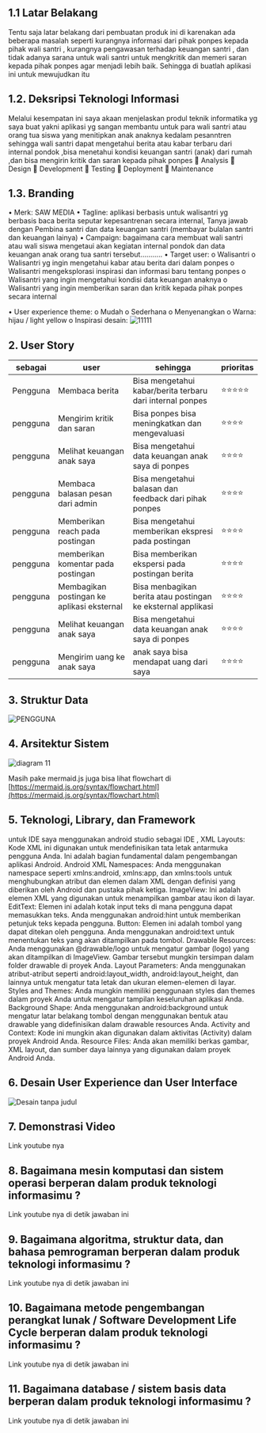 ## 1.1 Latar Belakang

Tentu saja latar belakang dari pembuatan produk ini di karenakan ada beberapa masalah seperti kurangnya informasi dari pihak ponpes kepada pihak wali santri  , kurangnya pengawasan terhadap keuangan santri , dan tidak adanya sarana untuk wali santri untuk mengkritik dan memeri saran kepada pihak ponpes agar menjadi lebih baik. Sehingga di buatlah aplikasi ini untuk mewujudkan itu 

## 1.2. Deksripsi Teknologi Informasi

Melalui kesempatan ini saya akaan menjelaskan produl teknik informatika yg saya buat yakni aplikasi yg sangan membantu untuk para wali santri atau orang tua siswa yang menitipkan anak anaknya kedalam pesanntren sehingga wali santri dapat mengetahui berita atau kabar terbaru dari internal pondok ,bisa menetahui kondisi keuangan santri (anak) dari rumah ,dan bisa mengirin kritik dan saran kepada pihak ponpes
🐬 Analysis
🦉 Design
🐜 Development
🐒 Testing
🐋 Deployment
🐝 Maintenance


## 1.3. Branding

•	Merk: SAW MEDIA
•	Tagline: aplikasi berbasis untuk walisantri yg berbasis  baca berita seputar kepesantrenan secara internal, Tanya jawab dengan Pembina santri dan data keuangan santri (membayar bulalan santri dan keuangan lainya)
•	Campaign: bagaimana cara membuat wali santri atau wali siswa mengetaui akan kegiatan internal pondok dan data keuangan anak orang tua santri tersebut………..
•	Target user:
o	Walisantri 
o	Walisantri  yg ingin mengetahui kabar atau berita dari dalam ponpes
o	Walisantri  mengeksplorasi inspirasi dan informasi baru tentang ponpes
o	Walisantri yang ingin mengetahui kondisi data keuangan anaknya
o	Walisantri yang ingin memberikan saran dan kritik kepada pihak ponpes secara internal

•	User experience theme:
o	Mudah
o	Sederhana
o	Menyenangkan
o	Warna: hijau  / light yellow
o	Inspirasi desain:
![11111](https://github.com/Irs622/saw-/assets/144502106/3d3367bd-a4f3-4712-9034-03a971671643)

## 2. User Story
sebagai | user | sehingga | prioritas
---|---|---|---
Pengguna |Membaca berita |	Bisa mengetahui kabar/berita terbaru dari internal ponpes |⭐⭐⭐⭐⭐
pengguna |Mengirim kritik dan saran |	Bisa ponpes bisa meningkatkan dan mengevaluasi |⭐⭐⭐⭐
pengguna |Melihat keuangan anak saya |	Bisa mengetahui data keuangan anak saya di ponpes|	⭐⭐⭐⭐
pengguna |Membaca balasan pesan dari admin |	Bisa mengetahui balasan dan feedback dari pihak ponpes|	⭐⭐⭐⭐
pengguna |Memberikan reach pada postingan |	Bisa mengetahui memberikan ekspresi pada postingan |⭐⭐⭐⭐
pengguna | memberikan komentar pada postingan|	Bisa memberikan ekspersi pada postingan berita|⭐⭐⭐⭐
pengguna |Membagikan postingan ke aplikasi eksternal  |	Bisa menbagikan berita atau postingan ke eksternal applikasi|⭐⭐⭐⭐
pengguna |Melihat keuangan anak saya |	Bisa mengetahui data keuangan anak saya di ponpes|⭐⭐⭐⭐
pengguna |Mengirim uang ke anak saya |	anak saya bisa mendapat uang dari saya |⭐⭐⭐⭐



## 3. Struktur Data

![PENGGUNA](https://github.com/Irs622/saw-/assets/144502106/4f1542fb-c0bc-4a74-b95b-759dca983b70)


## 4. Arsitektur Sistem

![diagram 11](https://github.com/Irs622/saw-/assets/144502106/8efd6cbc-ed15-4980-ae76-34534641aab9)


Masih pake mermaid.js juga bisa lihat flowchart di [https://mermaid.js.org/syntax/flowchart.html](https://mermaid.js.org/syntax/flowchart.html)

## 5. Teknologi, Library, dan Framework

untuk IDE saya menggunakan android studio sebagai IDE ,  XML Layouts: Kode XML ini digunakan untuk mendefinisikan tata letak antarmuka pengguna Anda. Ini adalah bagian fundamental dalam pengembangan aplikasi Android.
Android XML Namespaces: Anda menggunakan namespace seperti xmlns:android, xmlns:app, dan xmlns:tools untuk menghubungkan atribut dan elemen dalam XML dengan definisi yang diberikan oleh Android dan pustaka pihak ketiga.
ImageView: Ini adalah elemen XML yang digunakan untuk menampilkan gambar atau ikon di layar.
EditText: Elemen ini adalah kotak input teks di mana pengguna dapat memasukkan teks. Anda menggunakan android:hint untuk memberikan petunjuk teks kepada pengguna.
Button: Elemen ini adalah tombol yang dapat ditekan oleh pengguna. Anda menggunakan android:text untuk menentukan teks yang akan ditampilkan pada tombol.
Drawable Resources: Anda menggunakan @drawable/logo untuk mengatur gambar (logo) yang akan ditampilkan di ImageView. Gambar tersebut mungkin tersimpan dalam folder drawable di proyek Anda.
Layout Parameters: Anda menggunakan atribut-atribut seperti android:layout_width, android:layout_height, dan lainnya untuk mengatur tata letak dan ukuran elemen-elemen di layar.
Styles and Themes: Anda mungkin memiliki penggunaan styles dan themes dalam proyek Anda untuk mengatur tampilan keseluruhan aplikasi Anda.
Background Shape: Anda menggunakan android:background untuk mengatur latar belakang tombol dengan menggunakan bentuk atau drawable yang didefinisikan dalam drawable resources Anda.
Activity and Context: Kode ini mungkin akan digunakan dalam aktivitas (Activity) dalam proyek Android Anda.
Resource Files: Anda akan memiliki berkas gambar, XML layout, dan sumber daya lainnya yang digunakan dalam proyek Android Anda.


## 6. Desain User Experience dan User Interface

![Desain tanpa judul](https://github.com/Irs622/saw-/assets/144502106/195f5cb1-13df-43cb-9046-ebfc7e87906b)



## 7. Demonstrasi Video
Link youtube nya

## 8. Bagaimana mesin komputasi dan sistem operasi berperan dalam produk teknologi informasimu ?

Link youtube nya di detik jawaban ini

## 9. Bagaimana algoritma, struktur data, dan bahasa pemrograman berperan dalam produk teknologi informasimu ?

Link youtube nya di detik jawaban ini

## 10. Bagaimana metode pengembangan perangkat lunak / Software Development Life Cycle berperan dalam produk teknologi informasimu ?

Link youtube nya di detik jawaban ini

## 11. Bagaimana database / sistem basis data berperan dalam produk teknologi informasimu ?

Link youtube nya di detik jawaban ini
